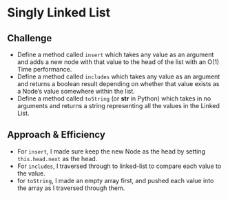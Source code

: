 # Singly Linked List

## Challenge 
- Define a method called `insert` which takes any value as an argument and adds a new node with that value to the head of the list with an O(1) Time performance.
- Define a method called `includes` which takes any value as an argument and returns a boolean result depending on whether that value exists as a Node’s value somewhere within the list.
- Define a method called `toString` (or __str__ in Python) which takes in no arguments and returns a string representing all the values in the Linked List.

## Approach & Efficiency
- For `insert`, I made sure keep the new Node as the head by setting `this.head.next` as the head. 
- For `includes`, I traversed through to linked-list to compare each value to the value.
- for `toString`, I made an empty array first, and pushed each value into the array as I traversed through them.